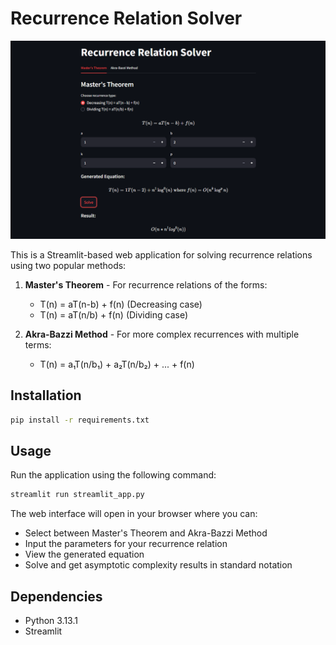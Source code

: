 # Recurrence Relation Solver

![alt text](screenshots/screenshot_1.png)

This is a Streamlit-based web application for solving recurrence relations using two popular methods:

1. **Master's Theorem** - For recurrence relations of the forms:
   - T(n) = aT(n-b) + f(n) (Decreasing case)
   - T(n) = aT(n/b) + f(n) (Dividing case)

2. **Akra-Bazzi Method** - For more complex recurrences with multiple terms:
   - T(n) = a₁T(n/b₁) + a₂T(n/b₂) + ... + f(n)

## Installation

```bash
pip install -r requirements.txt
```

## Usage

Run the application using the following command:

```bash
streamlit run streamlit_app.py
```

The web interface will open in your browser where you can:
- Select between Master's Theorem and Akra-Bazzi Method
- Input the parameters for your recurrence relation
- View the generated equation
- Solve and get asymptotic complexity results in standard notation

## Dependencies

- Python 3.13.1
- Streamlit